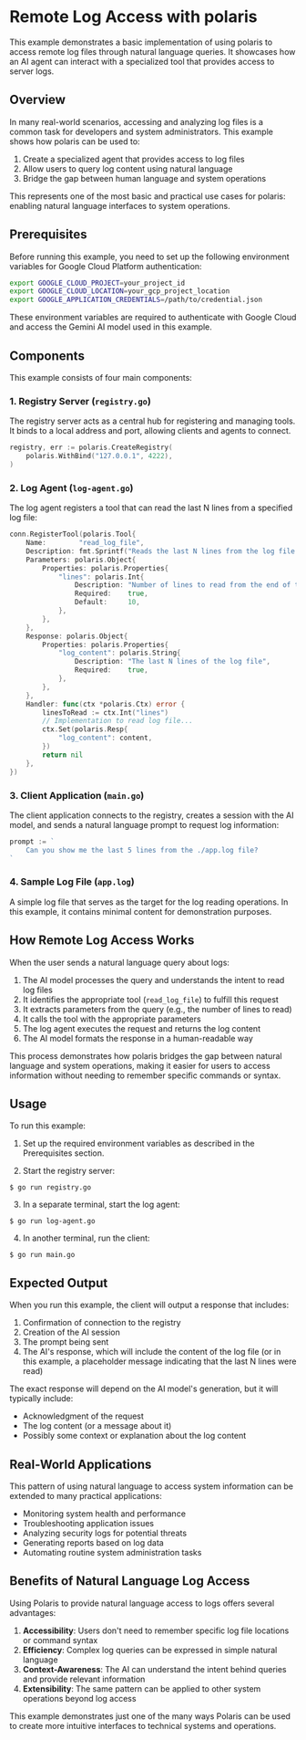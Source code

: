 # Remote Log Access with polaris

This example demonstrates a basic implementation of using polaris to access remote log files through natural language queries. It showcases how an AI agent can interact with a specialized tool that provides access to server logs.

## Overview

In many real-world scenarios, accessing and analyzing log files is a common task for developers and system administrators. This example shows how polaris can be used to:

1. Create a specialized agent that provides access to log files
2. Allow users to query log content using natural language
3. Bridge the gap between human language and system operations

This represents one of the most basic and practical use cases for polaris: enabling natural language interfaces to system operations.

## Prerequisites

Before running this example, you need to set up the following environment variables for Google Cloud Platform authentication:

```bash
export GOOGLE_CLOUD_PROJECT=your_project_id
export GOOGLE_CLOUD_LOCATION=your_gcp_project_location
export GOOGLE_APPLICATION_CREDENTIALS=/path/to/credential.json
```

These environment variables are required to authenticate with Google Cloud and access the Gemini AI model used in this example.

## Components

This example consists of four main components:

### 1. Registry Server (`registry.go`)

The registry server acts as a central hub for registering and managing tools. It binds to a local address and port, allowing clients and agents to connect.

```go
registry, err := polaris.CreateRegistry(
    polaris.WithBind("127.0.0.1", 4222),
)
```

### 2. Log Agent (`log-agent.go`)

The log agent registers a tool that can read the last N lines from a specified log file:

```go
conn.RegisterTool(polaris.Tool{
    Name:        "read_log_file",
    Description: fmt.Sprintf("Reads the last N lines from the log file: %s", logFilePath),
    Parameters: polaris.Object{
        Properties: polaris.Properties{
            "lines": polaris.Int{
                Description: "Number of lines to read from the end of the file",
                Required:    true,
                Default:     10,
            },
        },
    },
    Response: polaris.Object{
        Properties: polaris.Properties{
            "log_content": polaris.String{
                Description: "The last N lines of the log file",
                Required:    true,
            },
        },
    },
    Handler: func(ctx *polaris.Ctx) error {
        linesToRead := ctx.Int("lines")
        // Implementation to read log file...
        ctx.Set(polaris.Resp{
            "log_content": content,
        })
        return nil
    },
})
```

### 3. Client Application (`main.go`)

The client application connects to the registry, creates a session with the AI model, and sends a natural language prompt to request log information:

```go
prompt := `
    Can you show me the last 5 lines from the ./app.log file?
`
```

### 4. Sample Log File (`app.log`)

A simple log file that serves as the target for the log reading operations. In this example, it contains minimal content for demonstration purposes.

## How Remote Log Access Works

When the user sends a natural language query about logs:

1. The AI model processes the query and understands the intent to read log files
2. It identifies the appropriate tool (`read_log_file`) to fulfill this request
3. It extracts parameters from the query (e.g., the number of lines to read)
4. It calls the tool with the appropriate parameters
5. The log agent executes the request and returns the log content
6. The AI model formats the response in a human-readable way

This process demonstrates how polaris bridges the gap between natural language and system operations, making it easier for users to access information without needing to remember specific commands or syntax.

## Usage

To run this example:

1. Set up the required environment variables as described in the Prerequisites section.

2. Start the registry server:

```shell
$ go run registry.go
```

3. In a separate terminal, start the log agent:

```shell
$ go run log-agent.go
```

4. In another terminal, run the client:

```shell
$ go run main.go
```

## Expected Output

When you run this example, the client will output a response that includes:

1. Confirmation of connection to the registry
2. Creation of the AI session
3. The prompt being sent
4. The AI's response, which will include the content of the log file (or in this example, a placeholder message indicating that the last N lines were read)

The exact response will depend on the AI model's generation, but it will typically include:
- Acknowledgment of the request
- The log content (or a message about it)
- Possibly some context or explanation about the log content

## Real-World Applications

This pattern of using natural language to access system information can be extended to many practical applications:

- Monitoring system health and performance
- Troubleshooting application issues
- Analyzing security logs for potential threats
- Generating reports based on log data
- Automating routine system administration tasks

## Benefits of Natural Language Log Access

Using Polaris to provide natural language access to logs offers several advantages:

1. **Accessibility**: Users don't need to remember specific log file locations or command syntax
2. **Efficiency**: Complex log queries can be expressed in simple natural language
3. **Context-Awareness**: The AI can understand the intent behind queries and provide relevant information
4. **Extensibility**: The same pattern can be applied to other system operations beyond log access

This example demonstrates just one of the many ways Polaris can be used to create more intuitive interfaces to technical systems and operations.
